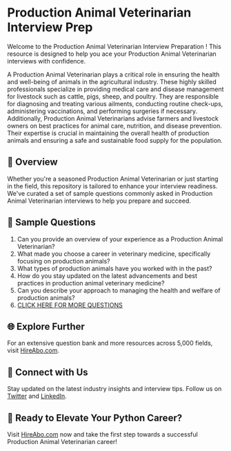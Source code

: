 # Production Animal Veterinarian Interview Prep

Welcome to the Production Animal Veterinarian Interview Preparation ! This resource is designed to help you ace your Production Animal Veterinarian interviews with confidence.

A Production Animal Veterinarian plays a critical role in ensuring the health and well-being of animals in the agricultural industry. These highly skilled professionals specialize in providing medical care and disease management for livestock such as cattle, pigs, sheep, and poultry. They are responsible for diagnosing and treating various ailments, conducting routine check-ups, administering vaccinations, and performing surgeries if necessary. Additionally, Production Animal Veterinarians advise farmers and livestock owners on best practices for animal care, nutrition, and disease prevention. Their expertise is crucial in maintaining the overall health of production animals and ensuring a safe and sustainable food supply for the population.

## 🚀 Overview

Whether you're a seasoned Production Animal Veterinarian or just starting in the field, this repository is tailored to enhance your interview readiness. We've curated a set of sample questions commonly asked in Production Animal Veterinarian interviews to help you prepare and succeed.

## 📝 Sample Questions

1. Can you provide an overview of your experience as a Production Animal Veterinarian?
2. What made you choose a career in veterinary medicine, specifically focusing on production animals?
3. What types of production animals have you worked with in the past?
4. How do you stay updated on the latest advancements and best practices in production animal veterinary medicine?
5. Can you describe your approach to managing the health and welfare of production animals?
6. [CLICK HERE FOR MORE QUESTIONS](https://hireabo.com/job/24_0_19/Production%20Animal%20Veterinarian)

## 🌐 Explore Further

For an extensive question bank and more resources across 5,000 fields, visit [HireAbo.com](https://www.hireabo.com).

## 📱 Connect with Us

Stay updated on the latest industry insights and interview tips. Follow us on [Twitter](https://twitter.com/hireabo) and [LinkedIn](https://www.linkedin.com/in/hire-abo-3609972a8/).

## 🚀 Ready to Elevate Your Python Career?

Visit [HireAbo.com](https://www.hireabo.com) now and take the first step towards a successful Production Animal Veterinarian career!